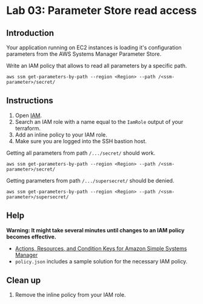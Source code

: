 # Lab 03: Parameter Store read access

## Introduction

Your application running on EC2 instances is loading it's configuration parameters from the AWS Systems Manager Parameter Store.

Write an IAM policy that allows to read all parameters by a specific path.

```
aws ssm get-parameters-by-path --region <Region> --path /<ssm-parameter>/secret/ 
```

## Instructions

1. Open [IAM](https://console.aws.amazon.com/iam/home).
1. Search an IAM role with a name equal to the `IamRole` output of your terraform.
1. Add an inline policy to your IAM role.
1. Make sure you are logged into the SSH bastion host.

Getting all parameters from path `/.../secret/` should work.

```
aws ssm get-parameters-by-path --region <Region> --path /<ssm-parameter>/secret/ 
```

Getting parameters from path `/.../supersecret/` should be denied.

```
aws ssm get-parameters-by-path --region <Region> --path /<ssm-parameter>/supersecret/ 
```

## Help

**Warning: It might take several minutes until changes to an IAM policy becomes effective.**

* [Actions, Resources, and Condition Keys for Amazon Simple Systems Manager](https://docs.aws.amazon.com/IAM/latest/UserGuide/list_amazonsimplesystemsmanager.html#amazonsimplesystemsmanager-parameter)
* `policy.json` includes a sample solution for the necessary IAM policy.

## Clean up

1. Remove the inline policy from your IAM role.

